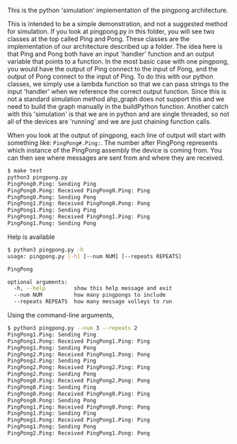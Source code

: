 This is the python 'simulation' implementation of the pingpong architecture.

This is intended to be a simple demonstration, and not a suggested method for
simulation. If you look at pingpong.py in this folder, you will see two classes
at the top called Ping and Pong. These classes are the implementation of our
architecture described up a folder. The idea here is that Ping and Pong both have
an input 'handler' function and an output variable that points to a function. In
the most basic case with one pingpong, you would have the output of Ping connect
to the input of Pong, and the output of Pong connect to the input of Ping. To do
this with our python classes, we simply use a lambda function so that we can pass
strings to the input 'handler' when we reference the correct output function. Since
this is not a standard simulation method ahp_graph does not support this and we need
to build the graph manually in the buildPython function. Another catch with this
'simulation' is that we are in python and are single threaded, so not all of the
devices are 'running' and we are just chaining function calls.

When you look at the output of pingpong, each line of output will start with
something like: `PingPong#.Ping:`. The number after PingPong represents which
instance of the PingPong assembly the device is coming from. You can then see
where messages are sent from and where they are received.


```bash
$ make test
python3 pingpong.py
PingPong0.Ping: Sending Ping
PingPong0.Pong: Received PingPong0.Ping: Ping
PingPong0.Pong: Sending Pong
PingPong1.Ping: Received PingPong0.Pong: Pong
PingPong1.Ping: Sending Ping
PingPong1.Pong: Received PingPong1.Ping: Ping
PingPong1.Pong: Sending Pong
```
Help is available
```bash
$ python3 pingpong.py -h
usage: pingpong.py [-h] [--num NUM] [--repeats REPEATS]

PingPong

optional arguments:
  -h, --help         show this help message and exit
  --num NUM          how many pingpongs to include
  --repeats REPEATS  how many message volleys to run
```
Using the command-line arguments,
```bash
$ python3 pingpong.py --num 3 --repeats 2
PingPong1.Ping: Sending Ping
PingPong1.Pong: Received PingPong1.Ping: Ping
PingPong1.Pong: Sending Pong
PingPong2.Ping: Received PingPong1.Pong: Pong
PingPong2.Ping: Sending Ping
PingPong2.Pong: Received PingPong2.Ping: Ping
PingPong2.Pong: Sending Pong
PingPong0.Ping: Received PingPong2.Pong: Pong
PingPong0.Ping: Sending Ping
PingPong0.Pong: Received PingPong0.Ping: Ping
PingPong0.Pong: Sending Pong
PingPong1.Ping: Received PingPong0.Pong: Pong
PingPong1.Ping: Sending Ping
PingPong1.Pong: Received PingPong1.Ping: Ping
PingPong1.Pong: Sending Pong
PingPong2.Ping: Received PingPong1.Pong: Pong
```
